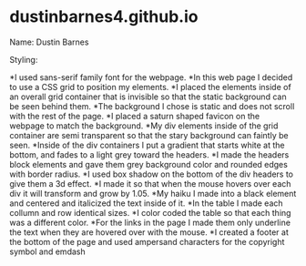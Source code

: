 # dustinbarnes4.github.io
Name: Dustin Barnes

Styling: 

*I used sans-serif family font for the webpage.
*In this web page I decided to use a CSS grid to position my elements. 
*I placed the elements inside of an overall grid container that is invisible so that the static background can be seen behind them.
*The background I chose is static and does not scroll with the rest of the page.
*I placed a saturn shaped favicon on the webpage to match the background.
*My div elements inside of the grid container are semi transparent so that the stary background can faintly be seen. 
*Inside of the div containers I put a gradient that starts white at the bottom, and fades to a light grey toward the headers.
*I made the headers block elements and gave them grey background color and rounded edges with border radius.
*I used box shadow on the bottom of the div headers to give them a 3d effect.
*I made it so that when the mouse hovers over each div it will transform and grow by 1.05.
*My haiku I made into a black element and centered and italicized the text inside of it.
*In the table I made each collumn and row identical sizes.
*I color coded the table so that each thing was a different color. 
*For the links in the page I made them only underline the text when they are hovered over with the mouse.
*I created a footer at the bottom of the page and used ampersand characters for the copyright symbol and emdash